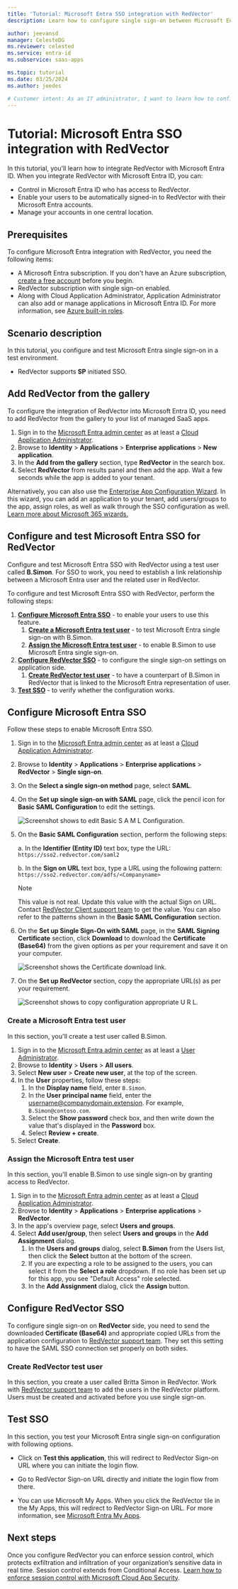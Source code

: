 ```yaml
---
title: 'Tutorial: Microsoft Entra SSO integration with RedVector'
description: Learn how to configure single sign-on between Microsoft Entra ID and RedVector.

author: jeevansd
manager: CelesteDG
ms.reviewer: celested
ms.service: entra-id
ms.subservice: saas-apps

ms.topic: tutorial
ms.date: 03/25/2024
ms.author: jeedes

# Customer intent: As an IT administrator, I want to learn how to configure single sign-on between Microsoft Entra ID and RedVector so that I can control who has access to RedVector, enable automatic sign-in with Microsoft Entra accounts, and manage my accounts in one central location.
---
```

# Tutorial: Microsoft Entra SSO integration with RedVector

In this tutorial, you'll learn how to integrate RedVector with Microsoft Entra ID. When you integrate RedVector with Microsoft Entra ID, you can:

* Control in Microsoft Entra ID who has access to RedVector.
* Enable your users to be automatically signed-in to RedVector with their Microsoft Entra accounts.
* Manage your accounts in one central location.

## Prerequisites

To configure Microsoft Entra integration with RedVector, you need the following items:

* A Microsoft Entra subscription. If you don't have an Azure subscription, [create a free account](https://azure.microsoft.com/free/) before you begin.
* RedVector subscription with single sign-on enabled.
* Along with Cloud Application Administrator, Application Administrator can also add or manage applications in Microsoft Entra ID. For more information, see [Azure built-in roles](~/identity/role-based-access-control/permissions-reference.md).

## Scenario description

In this tutorial, you configure and test Microsoft Entra single sign-on in a test environment.

* RedVector supports **SP** initiated SSO.

## Add RedVector from the gallery

To configure the integration of RedVector into Microsoft Entra ID, you need to add RedVector from the gallery to your list of managed SaaS apps.

1. Sign in to the [Microsoft Entra admin center](https://entra.microsoft.com) as at least a [Cloud Application Administrator](~/identity/role-based-access-control/permissions-reference.md#cloud-application-administrator).
1. Browse to **Identity** > **Applications** > **Enterprise applications** > **New application**.
1. In the **Add from the gallery** section, type **RedVector** in the search box.
1. Select **RedVector** from results panel and then add the app. Wait a few seconds while the app is added to your tenant.

 Alternatively, you can also use the [Enterprise App Configuration Wizard](https://portal.office.com/AdminPortal/home?Q=Docs#/azureadappintegration). In this wizard, you can add an application to your tenant, add users/groups to the app, assign roles, as well as walk through the SSO configuration as well. [Learn more about Microsoft 365 wizards.](/microsoft-365/admin/misc/azure-ad-setup-guides)

<a name='configure-and-test-azure-ad-sso-for-redvector'></a>

## Configure and test Microsoft Entra SSO for RedVector

Configure and test Microsoft Entra SSO with RedVector using a test user called **B.Simon**. For SSO to work, you need to establish a link relationship between a Microsoft Entra user and the related user in RedVector.

To configure and test Microsoft Entra SSO with RedVector, perform the following steps:

1. **[Configure Microsoft Entra SSO](#configure-azure-ad-sso)** - to enable your users to use this feature.
    1. **[Create a Microsoft Entra test user](#create-an-azure-ad-test-user)** - to test Microsoft Entra single sign-on with B.Simon.
    1. **[Assign the Microsoft Entra test user](#assign-the-azure-ad-test-user)** - to enable B.Simon to use Microsoft Entra single sign-on.
1. **[Configure RedVector SSO](#configure-redvector-sso)** - to configure the single sign-on settings on application side.
    1. **[Create RedVector test user](#create-redvector-test-user)** - to have a counterpart of B.Simon in RedVector that is linked to the Microsoft Entra representation of user.
1. **[Test SSO](#test-sso)** - to verify whether the configuration works.

<a name='configure-azure-ad-sso'></a>

## Configure Microsoft Entra SSO

Follow these steps to enable Microsoft Entra SSO.

1. Sign in to the [Microsoft Entra admin center](https://entra.microsoft.com) as at least a [Cloud Application Administrator](~/identity/role-based-access-control/permissions-reference.md#cloud-application-administrator).
1. Browse to **Identity** > **Applications** > **Enterprise applications** > **RedVector** > **Single sign-on**.
1. On the **Select a single sign-on method** page, select **SAML**.
1. On the **Set up single sign-on with SAML** page, click the pencil icon for **Basic SAML Configuration** to edit the settings.

    ![Screenshot shows to edit Basic S A M L Configuration.](common/edit-urls.png "Basic Configuration")

1. On the **Basic SAML Configuration** section, perform the following steps:

    a. In the **Identifier (Entity ID)** text box, type the URL:
    `https://sso2.redvector.com/saml2`

	b. In the **Sign on URL** text box, type a URL using the following pattern:
    `https://sso2.redvector.com/adfs/<Companyname>`

	> [!NOTE]
	> This value is not real. Update this value with the actual Sign on URL. Contact [RedVector Client support team](mailto:sso@redvector.com) to get the value. You can also refer to the patterns shown in the **Basic SAML Configuration** section.

1. On the **Set up Single Sign-On with SAML** page, in the **SAML Signing Certificate** section, click **Download** to download the **Certificate (Base64)** from the given options as per your requirement and save it on your computer.

	![Screenshot shows the Certificate download link.](common/certificatebase64.png "Certificate")

1. On the **Set up RedVector** section, copy the appropriate URL(s) as per your requirement.

	![Screenshot shows to copy configuration appropriate U R L.](common/copy-configuration-urls.png "Metadata") 

<a name='create-an-azure-ad-test-user'></a>

### Create a Microsoft Entra test user 

In this section, you'll create a test user called B.Simon.

1. Sign in to the [Microsoft Entra admin center](https://entra.microsoft.com) as at least a [User Administrator](~/identity/role-based-access-control/permissions-reference.md#user-administrator).
1. Browse to **Identity** > **Users** > **All users**.
1. Select **New user** > **Create new user**, at the top of the screen.
1. In the **User** properties, follow these steps:
   1. In the **Display name** field, enter `B.Simon`.  
   1. In the **User principal name** field, enter the username@companydomain.extension. For example, `B.Simon@contoso.com`.
   1. Select the **Show password** check box, and then write down the value that's displayed in the **Password** box.
   1. Select **Review + create**.
1. Select **Create**.

<a name='assign-the-azure-ad-test-user'></a>

### Assign the Microsoft Entra test user

In this section, you'll enable B.Simon to use single sign-on by granting access to RedVector.

1. Sign in to the [Microsoft Entra admin center](https://entra.microsoft.com) as at least a [Cloud Application Administrator](~/identity/role-based-access-control/permissions-reference.md#cloud-application-administrator).
1. Browse to **Identity** > **Applications** > **Enterprise applications** > **RedVector**.
1. In the app's overview page, select **Users and groups**.
1. Select **Add user/group**, then select **Users and groups** in the **Add Assignment** dialog.
   1. In the **Users and groups** dialog, select **B.Simon** from the Users list, then click the **Select** button at the bottom of the screen.
   1. If you are expecting a role to be assigned to the users, you can select it from the **Select a role** dropdown. If no role has been set up for this app, you see "Default Access" role selected.
   1. In the **Add Assignment** dialog, click the **Assign** button.

## Configure RedVector SSO

To configure single sign-on on **RedVector** side, you need to send the downloaded **Certificate (Base64)** and appropriate copied URLs from the application configuration to [RedVector support team](mailto:sso@redvector.com). They set this setting to have the SAML SSO connection set properly on both sides.

### Create RedVector test user

In this section, you create a user called Britta Simon in RedVector. Work with [RedVector support team](mailto:sso@redvector.com) to add the users in the RedVector platform. Users must be created and activated before you use single sign-on.

## Test SSO

In this section, you test your Microsoft Entra single sign-on configuration with following options. 

* Click on **Test this application**, this will redirect to RedVector Sign-on URL where you can initiate the login flow. 

* Go to RedVector Sign-on URL directly and initiate the login flow from there.

* You can use Microsoft My Apps. When you click the RedVector tile in the My Apps, this will redirect to RedVector Sign-on URL. For more information, see [Microsoft Entra My Apps](/azure/active-directory/manage-apps/end-user-experiences#azure-ad-my-apps).

## Next steps

Once you configure RedVector you can enforce session control, which protects exfiltration and infiltration of your organization’s sensitive data in real time. Session control extends from Conditional Access. [Learn how to enforce session control with Microsoft Cloud App Security](/cloud-app-security/proxy-deployment-aad).
